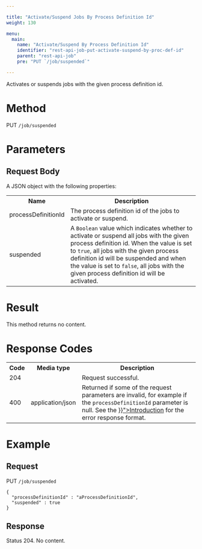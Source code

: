 ```yaml
---

title: "Activate/Suspend Jobs By Process Definition Id"
weight: 130

menu:
  main:
    name: "Activate/Suspend By Process Definition Id"
    identifier: "rest-api-job-put-activate-suspend-by-proc-def-id"
    parent: "rest-api-job"
    pre: "PUT `/job/suspended`"

---
```



Activates or suspends jobs with the given process definition id.

# Method

PUT `/job/suspended`

# Parameters

## Request Body

A JSON object with the following properties:

<table class="table table-striped">
  <tr>
    <th>Name</th>
    <th>Description</th>
  </tr>
  <tr>
    <td>processDefinitionId</td>
    <td>The process definition id of the jobs to activate or suspend.</td>
  </tr>
  <tr>
    <td>suspended</td>
    <td>A <code>Boolean</code> value which indicates whether to activate or suspend all jobs with the given process definition id. When the value is set to <code>true</code>, all jobs with the given process definition id will be suspended and when the value is set to <code>false</code>, all jobs with the given process definition id will be activated.</td>
  </tr>
</table>


# Result

This method returns no content.


# Response Codes

<table class="table table-striped">
  <tr>
    <th>Code</th>
    <th>Media type</th>
    <th>Description</th>
  </tr>
  <tr>
    <td>204</td>
    <td></td>
    <td>Request successful.</td>
  </tr>
  <tr>
    <td>400</td>
    <td>application/json</td>
    <td>Returned if some of the request parameters are invalid, for example if the <code>processDefinitionId</code> parameter is null. See the <a href="{{< relref "reference/rest/overview/_index.md#error-handling" >}}">Introduction</a> for the error response format.</td>
  </tr>
</table>


# Example

## Request

PUT `/job/suspended`

    {
      "processDefinitionId" : "aProcessDefinitionId",
      "suspended" : true
    }

## Response

Status 204. No content.
